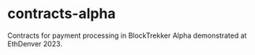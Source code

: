 # contracts-alpha
Contracts for payment processing in BlockTrekker Alpha demonstrated at EthDenver 2023.
